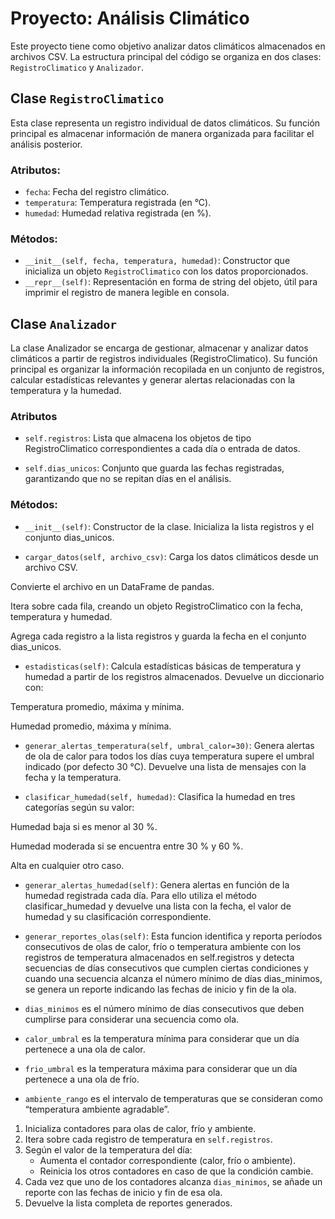 # Proyecto: Análisis Climático

Este proyecto tiene como objetivo analizar datos climáticos almacenados en archivos CSV. La estructura principal del código se organiza en dos clases: `RegistroClimatico` y `Analizador`.

## Clase `RegistroClimatico`

Esta clase representa un registro individual de datos climáticos. Su función principal es almacenar información de manera organizada para facilitar el análisis posterior.  

### Atributos:
- `fecha`: Fecha del registro climático.
- `temperatura`: Temperatura registrada (en °C).
- `humedad`: Humedad relativa registrada (en %).

### Métodos:
- `__init__(self, fecha, temperatura, humedad)`: Constructor que inicializa un objeto `RegistroClimatico` con los datos proporcionados.
- `__repr__(self)`: Representación en forma de string del objeto, útil para imprimir el registro de manera legible en consola.

## Clase `Analizador`

La clase Analizador se encarga de gestionar, almacenar y analizar datos climáticos a partir de registros individuales (RegistroClimatico). Su función principal es organizar la información recopilada en un conjunto de registros, calcular estadísticas relevantes y generar alertas relacionadas con la temperatura y la humedad.

### Atributos

- `self.registros`: Lista que almacena los objetos de tipo RegistroClimatico correspondientes a cada día o entrada de datos.

- `self.dias_unicos`: Conjunto que guarda las fechas registradas, garantizando que no se repitan días en el análisis.


### Métodos:

- `__init__(self)`: Constructor de la clase. Inicializa la lista registros y el conjunto dias_unicos.

- `cargar_datos(self, archivo_csv)`:
Carga los datos climáticos desde un archivo CSV.

Convierte el archivo en un DataFrame de pandas.

Itera sobre cada fila, creando un objeto RegistroClimatico con la fecha, temperatura y humedad.

Agrega cada registro a la lista registros y guarda la fecha en el conjunto dias_unicos.

- `estadisticas(self)`:
Calcula estadísticas básicas de temperatura y humedad a partir de los registros almacenados. Devuelve un diccionario con:

Temperatura promedio, máxima y mínima.

Humedad promedio, máxima y mínima.

- `generar_alertas_temperatura(self, umbral_calor=30)`:
Genera alertas de ola de calor para todos los días cuya temperatura supere el umbral indicado (por defecto 30 °C). Devuelve una lista de mensajes con la fecha y la temperatura.

- `clasificar_humedad(self, humedad)`:
Clasifica la humedad en tres categorías según su valor:

Humedad baja si es menor al 30 %.

Humedad moderada si se encuentra entre 30 % y 60 %.

Alta en cualquier otro caso.

- `generar_alertas_humedad(self)`:
Genera alertas en función de la humedad registrada cada día. Para ello utiliza el método clasificar_humedad y devuelve una lista con la fecha, el valor de humedad y su clasificación correspondiente.

- `generar_reportes_olas(self)`:
Esta funcion identifica y reporta períodos consecutivos de olas de calor, frío o temperatura ambiente con los registros de temperatura almacenados en self.registros y detecta secuencias de días consecutivos que cumplen ciertas condiciones y cuando una secuencia alcanza el número mínimo de días dias_minimos, se genera un reporte indicando las fechas de inicio y fin de la ola. 

- `dias_minimos` es el número mínimo de días consecutivos que deben cumplirse para considerar una secuencia como ola.
- `calor_umbral` es la temperatura mínima para considerar que un día pertenece a una ola de calor.
- `frio_umbral` es la temperatura máxima para considerar que un día pertenece a una ola de frío.
- `ambiente_rango` es el intervalo de temperaturas que se consideran como “temperatura ambiente agradable”.

1. Inicializa contadores para olas de calor, frío y ambiente.
2. Itera sobre cada registro de temperatura en `self.registros`.
3. Según el valor de la temperatura del día:
   - Aumenta el contador correspondiente (calor, frío o ambiente).
   - Reinicia los otros contadores en caso de que la condición cambie.
4. Cada vez que uno de los contadores alcanza `dias_minimos`, se añade un reporte con las fechas de inicio y fin de esa ola.
5. Devuelve la lista completa de reportes generados.
